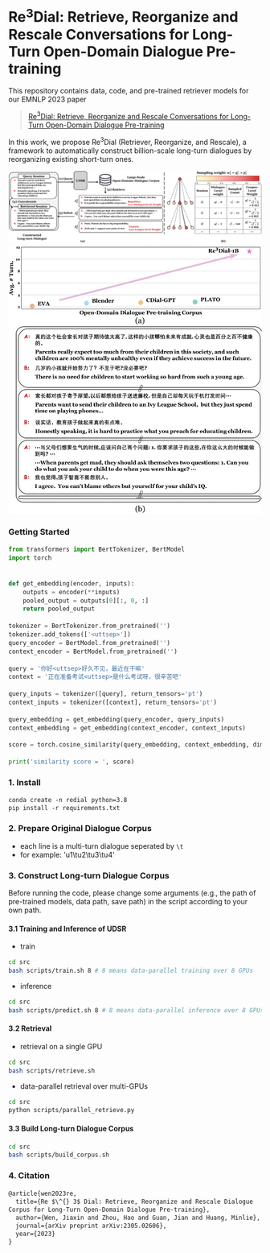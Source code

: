 # Re$^3$Dial: Retrieve, Reorganize and Rescale Conversations for Long-Turn Open-Domain Dialogue Pre-training

This repository contains data, code, and pre-trained retriever models for our EMNLP 2023 paper
> [Re$^3$Dial: Retrieve, Reorganize and Rescale Conversations for Long-Turn Open-Domain Dialogue Pre-training](https://arxiv.org/abs/2305.02606)

In this work, we propose Re$^3$Dial (Retriever, Reorganize, and Rescale), a framework to automatically construct billion-scale long-turn dialogues by reorganizing existing short-turn ones.

![](figures/framework.png "Re$^3$Dial Framework")
![](figures/example.png "Example of the constructed long-turn dialogue by Re$^3$Dial")

### Getting Started

```python
from transformers import BertTokenizer, BertModel
import torch


def get_embedding(encoder, inputs):
    outputs = encoder(**inputs)
    pooled_output = outputs[0][:, 0, :]
    return pooled_output

tokenizer = BertTokenizer.from_pretrained('')
tokenizer.add_tokens(['<uttsep>'])
query_encoder = BertModel.from_pretrained('')
context_encoder = BertModel.from_pretrained('')

query = '你好<uttsep>好久不见，最近在干嘛'
context = '正在准备考试<uttsep>是什么考试呀，很辛苦吧'

query_inputs = tokenizer([query], return_tensors='pt')
context_inputs = tokenizer([context], return_tensors='pt')

query_embedding = get_embedding(query_encoder, query_inputs)
context_embedding = get_embedding(context_encoder, context_inputs)

score = torch.cosine_similarity(query_embedding, context_embedding, dim=1)

print('similarity score = ', score)
```

### 1. Install

```
conda create -n redial python=3.8
pip install -r requirements.txt
```

### 2. Prepare Original Dialogue Corpus

- each line is a multi-turn dialogue seperated by `\t`
- for example: 'u1\tu2\tu3\tu4'

### 3. Construct Long-turn Dialogue Corpus

Before running the code, please change some arguments (e.g., the path of pre-trained models, data path, save path) in the script according to your own path.

#### 3.1 Training and Inference of UDSR

- train

```bash
cd src
bash scripts/train.sh 8 # 8 means data-parallel training over 8 GPUs
```

- inference

```bash
cd src
bash scripts/predict.sh 8 # 8 means data-parallel inference over 8 GPUs
```

#### 3.2 Retrieval

- retrieval on a single GPU

```bash
cd src
bash scripts/retrieve.sh
```

- data-parallel retrieval over multi-GPUs

```bash
cd src
python scripts/parallel_retrieve.py
```

#### 3.3 Build Long-turn Dialogue Corpus

```bash
cd src
bash scripts/build_corpus.sh
```

### 4. Citation

```
@article{wen2023re,
  title={Re $\^{} 3$ Dial: Retrieve, Reorganize and Rescale Dialogue Corpus for Long-Turn Open-Domain Dialogue Pre-training},
  author={Wen, Jiaxin and Zhou, Hao and Guan, Jian and Huang, Minlie},
  journal={arXiv preprint arXiv:2305.02606},
  year={2023}
}
```